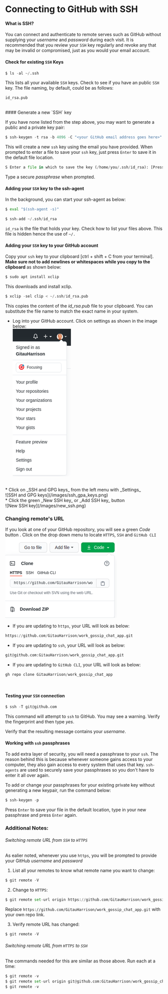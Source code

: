 # Connecting to GitHub with SSH

#### What is SSH?

You can connect and authenticate to remote serves such as GitHub without supplying your _username_ and _password_ during each visit. It is recommended that you review your `SSH` key regularly and revoke any that may be invalid or compromised, just as you would your email account.
<br>

#### Check for existing `SSH` Keys

```python
$ ls -al ~/.ssh
```

This lists all your available `SSH` keys. Check to see if you have an public `SSH` key. The file naming, by default, could be as follows:

```
id_rsa.pub
```
<br>
#### Generate a  new `SSH` key

If you have none listed from the step above, you may want to generate a public and a private key pair:

```python
$ ssh-keygen -t rsa -b 4096 -C "<your GitHub email address goes here>"
```
This will create a new `ssh` key using the email you have provided. When prompted to enter a file to save your `ssh` key, just press `Enter` to save it in the default file location.

```python
S Enter a file in which to save the key (/home/you/.ssh/id_rsa): [Press enter]
```
Type a secure _passphrase_ when prompted.
<br>

#### Adding your `SSH` key to the ssh-agent

In the background, you can start your ssh-agent as below:

```python
$ eval "$(ssh-agent -s)"
```

```python
$ ssh-add ~/.ssh/id_rsa
```

`id_rsa` is the file that holds your key. Check how to list your files above. This file is hidden hence the use of `~/.`
<br>
#### Adding your `SSH` key to your GitHub account

Copy your `ssh` key to your clipboard [ctrl + shift + C from your terminal]. **Make sure not to add newlines or whitespaces while you copy to the clipboard** as  shown below:

```python
$ sudo apt install xclip
```
This downloads and install xclip.

```python
$ xclip -sel clip < ~/.ssh/id_rsa.pub
```
This copies the content of the _id_rsa.pub_ file to your clipboard. You can substitute the file name to match the exact name in your system.

* Log into your GitHub account. Click on settings as shown in the image below:<br>
![GitHub Settings](/images/github_settings.png)
<br>
* Click on _SSH and GPG keys_ from the left menu with _Settings_<br>
![SSH and GPG keys](/images/ssh_gpa_keys.png)
<br>
* Click the green _New SSH key_ or _Add SSH key_ button<br>
![New SSH key](/images/new_ssh.png)
<br>

### Changing remote's URL

If you look at one of your GitHub repository, you will see a green _Code_ button . Click on the drop down menu to locate `HTTPS`, `SSH` and `GitHub CLI`
![Code](/images/https_ssh.png)

* If you are updating to `https`, your URL will look as below:
```python
https://github.com/GitauHarrison/work_gossip_chat_app.git
```
* If you are updating to `ssh`, your URL will look as below:
```python
git@github.com:GitauHarrison/work_gossip_chat_app.git
```
* If you are updating to `GitHub CLI`, your URL will look as below:

```python
gh repo clone GitauHarrison/work_gossip_chat_app 
```
<br>

#### Testing your `SSH` connection

```python
$ ssh -T git@github.com
```
This command will attempt to `ssh` to GitHub. You may see a warning. Verify the fingerprint  and then type _yes_.

Verify that the resulting message contains your _username_.
<br>

#### Working with `ssh` passphrases

To add extra layer of security, you will need a passphrase to your `ssh`. The reason behind this is because whenever someone gains access to your computer, they also gain access to every system that uses that key. `ssh-agents` are used to securely save your passphrases so you don't have to enter it all over again.

To add or change your passphrases for your existing private key without generating a new keypair, run the command below:

```python
$ ssh-keygen -p
```
Press `Enter` to save your file in the default location, type in your new passphrase and press `Enter` again.
<br>

### Additional Notes:

###### Switching remote URL from `SSH` to `HTTPS`

As ealier noted, whenever you use `https`, you will be prompted to provide your GitHub _username_ and _password_

1. List all your remotes to know what remote name you want to change:
```python
$ git remote -V
```

2. Change to `HTTPS`:
```python
$ git remote set-url origin https://github.com/GitauHarrison/work_gossip_chat_app.git
```
Replace `https://github.com/GitauHarrison/work_gossip_chat_app.git` with your own repo link.

3. Verify remote URL has changed:
```python
$ git remote -V
```

###### Switching remote URL from `HTTPS` to `SSH`

The commands needed for this are similar as those above. Run each at a time:

```python
$ git remote -v
$ git remote set-url origin git@github.com:GitauHarrison/work_gossip_chat_app.git
$ git remote -v
```
